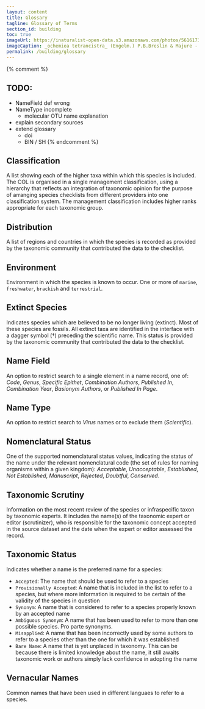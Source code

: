 ```yaml
---
layout: content
title: Glossary
tagline: Glossary of Terms
section_id: building
toc: true
imageUrl: https://inaturalist-open-data.s3.amazonaws.com/photos/561617382/large.jpg
imageCaption: _ochemiea tetrancistra_ (Engelm.) P.B.Breslin & Majure - [Photo CC By colorful-corvid](https://www.inaturalist.org/observations/311130967)
permalink: /building/glossary
---
```


{% comment %}
## TODO:
 - NameField def wrong
 - NameType incomplete
 	- molecular OTU name explanation
 - explain secondary sources
 - extend glossary
 	- doi
 	- BIN / SH
{% endcomment %}


## Classification
A list showing each of the higher taxa within which this species is included. The COL is organised in a single management classification, using a hierarchy that reflects an integration of taxonomic opinion for the purpose of arranging species checklists from different providers into one classification system. The management classification includes higher ranks appropriate for each taxonomic group.

## Distribution
A list of regions and countries in which the species is recorded as provided by the taxonomic community that contributed the data to the checklist.

## Environment
Environment in which the species is known to occur. One or more of `marine`, `freshwater`, `brackish` and `terrestrial`.

## Extinct Species
Indicates species which are believed to be no longer living (extinct). Most of these species are fossils.
All extinct taxa are identified in the interface with a dagger symbol (†) preceding the scientific name. 
This status is provided by the taxonomic community that contributed the data to the checklist.

## Name Field 
An option to restrict search to a single element in a name record, one of: *Code*, *Genus*, *Specific Epithet*, *Combination Authors*, *Published In*, *Combination Year*, *Basionym Authors*, or *Published In Page*.

## Name Type
An option to restrict search to *Virus* names or to exclude them (*Scientific*). 

## Nomenclatural Status
One of the supported nomenclatural status values, indicating the status of the name under the relevant nomenclatural code (the set of rules for naming organisms within a given kingdom):
 *Acceptable*, *Unacceptable*, *Established*, *Not Established*, *Manuscript*, *Rejected*, *Doubtful*, *Conserved*.

## Taxonomic Scrutiny
Information on the most recent review of the species or infraspecific taxon by taxonomic experts. It includes the name(s) of the taxonomic expert or editor (scrutinizer), who is responsible for the taxonomic concept accepted in the source dataset and the date when the expert or editor assessed the record. 

## Taxonomic Status 
Indicates whether a name is the preferred name for a species:

* `Accepted`: The name that should be used to refer to a species
* `Provisionally Accepted`: A name that is included in the list to refer to a species, but where more information is required to be certain of the validity of the species in question
* `Synonym`: A name that is considered to refer to a species properly known by an accepted name
* `Ambiguous Synonym`: A name that has been used to refer to more than one possible species. Pro parte synonyms.
* `Misapplied`: A name that has been incorrectly used by some authors to refer to a species other than the one for which it was established
* `Bare Name`: A name that is yet unplaced in taxonomy. This can be because there is limited knowledge about the name, it still awaits taxonomic work 
   or authors simply lack confidence in adopting the name

## Vernacular Names
Common names that have been used in different languaes to refer to a species.
